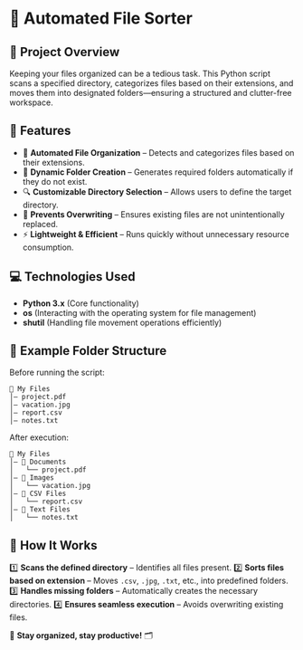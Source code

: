 # 📂 Automated File Sorter

## 📝 Project Overview
Keeping your files organized can be a tedious task. This Python script scans a specified directory, categorizes files based on their extensions, and moves them into designated folders—ensuring a structured and clutter-free workspace. 

## 🚀 Features
- 🔄 **Automated File Organization** – Detects and categorizes files based on their extensions.
- 📂 **Dynamic Folder Creation** – Generates required folders automatically if they do not exist.
- 🔍 **Customizable Directory Selection** – Allows users to define the target directory.
- 🚫 **Prevents Overwriting** – Ensures existing files are not unintentionally replaced.
- ⚡ **Lightweight & Efficient** – Runs quickly without unnecessary resource consumption.

## 💻 Technologies Used
- **Python 3.x** (Core functionality)
- **os** (Interacting with the operating system for file management)
- **shutil** (Handling file movement operations efficiently)

## 📂 Example Folder Structure
Before running the script:
```
📁 My Files
│— project.pdf
│— vacation.jpg
│— report.csv
│— notes.txt
```
After execution:
```
📁 My Files
│— 📁 Documents
│   └── project.pdf
│— 📁 Images
│   └── vacation.jpg
│— 📁 CSV Files
│   └── report.csv
│— 📁 Text Files
│   └── notes.txt
```

## 🔄 How It Works
1️⃣ **Scans the defined directory** – Identifies all files present.
2️⃣ **Sorts files based on extension** – Moves `.csv`, `.jpg`, `.txt`, etc., into predefined folders.
3️⃣ **Handles missing folders** – Automatically creates the necessary directories.
4️⃣ **Ensures seamless execution** – Avoids overwriting existing files.


📌 **Stay organized, stay productive!** 🗂


